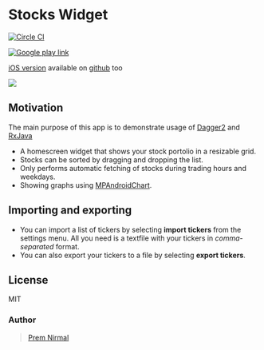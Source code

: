 # Stocks Widget
[![Circle CI](https://circleci.com/gh/premnirmal/StockTicker.svg?style=svg)](https://circleci.com/gh/premnirmal/StockTicker)

[![Google play link](google-play-badge.png)](https://play.google.com/store/apps/details?id=com.github.premnirmal.tickerwidget)

[iOS version](https://itunes.apple.com/us/app/todaystocks/id993467855?ls=1&mt=8) available on [github](https://github.com/premnirmal/TodayStocks) too

![](https://lh3.googleusercontent.com/4TuJnPqSlW7HgtlKVpqu6vKfmSr9a2eGh0Cm-CdIy2CymTHhiyEWKbbryLqFuuP5qAQ=h600-rw)

## Motivation
The main purpose of this app is to demonstrate usage of [Dagger2](https://github.com/google/dagger) and [RxJava](https://github.com/ReactiveX/RxJava)

- A homescreen widget that shows your stock portolio in a resizable grid.
- Stocks can be sorted by dragging and dropping the list.
- Only performs automatic fetching of stocks during trading hours and weekdays.
- Showing graphs using [MPAndroidChart](https://github.com/PhilJay/MPAndroidChart).

## Importing and exporting
- You can import a list of tickers by selecting **import tickers** from the settings menu. All you need is a textfile with your tickers in *comma-separated* format.
- You can also export your tickers to a file by selecting **export tickers**.

## License

MIT

### Author
> [Prem Nirmal](http://premnirmal.me/)
